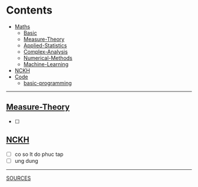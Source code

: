 # Contents
- [Maths](https://github.com/S-ROLL/notebook.maths/blob/main/Maths)
  - [Basic](https://github.com/S-ROLL/notebook.maths/blob/main/Maths/Basic-concept/basic.ipynb)
  - [Measure-Theory](https://github.com/S-ROLL/notebook.maths/blob/main/Maths/Measure/measure.ipynb)
  - [Applied-Statistics](https://github.com/S-ROLL/notebook.maths/blob/main/Maths/Gennin/Applied-Statistics/as.ipynb)
  - [Complex-Analysis](https://github.com/S-ROLL/notebook.maths/blob/main/Maths/Gennin/Complex-Analysis/ca.ipynb)
  - [Numerical-Methods](https://github.com/Bancie/notebook.maths/blob/main/Numerical-Methods/nm.ipynb)
  - [Machine-Learning](https://github.com/S-ROLL/notebook.maths/blob/main/Maths/Machine-Learning/ml.ipynb)
- [NCKH](https://github.com/S-ROLL/notebook.maths/blob/main/NCKH/nckh.ipynb)
- [Code](https://github.com/S-ROLL/notebook.maths/blob/main/Code)
  - [basic-programming](https://github.com/S-ROLL/notebook.maths/blob/main/Code/basic-prog/basic-programme.ipynb)
---
## [Measure-Theory](https://github.com/S-ROLL/notebook.maths/blob/main/Maths/Measure/measure.ipynb)
- [ ] 
## [NCKH](https://github.com/S-ROLL/notebook.maths/blob/main/NCKH/nckh.ipynb)
- [ ] co so lt do phuc tap
- [ ] ung dung
---
[SOURCES](https://drive.google.com/drive/u/1/folders/1HARdf9ZS6k-OPniwOIoeQKNms1sTe28c)
